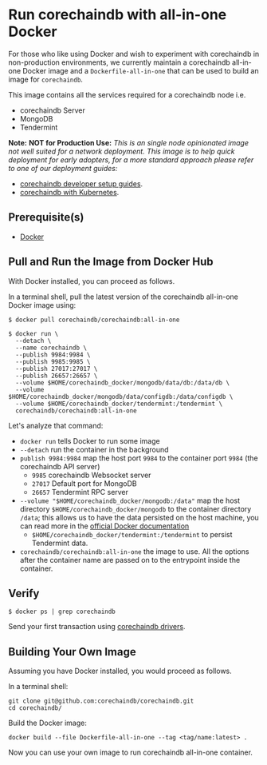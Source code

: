 <!---
Copyright © 2020 Interplanetary Database Association e.V.,
corechaindb and IPDB software contributors.
SPDX-License-Identifier: (Apache-2.0 AND CC-BY-4.0)
Code is Apache-2.0 and docs are CC-BY-4.0
--->

# Run corechaindb with all-in-one Docker

For those who like using Docker and wish to experiment with corechaindb in
non-production environments, we currently maintain a corechaindb all-in-one 
Docker image and a
`Dockerfile-all-in-one` that can be used to build an image for `corechaindb`.

This image contains all the services required for a corechaindb node i.e.

- corechaindb Server
- MongoDB
- Tendermint

**Note:** **NOT for Production Use:** *This is an single node opinionated image not well suited for a network deployment.*
*This image is to help quick deployment for early adopters, for a more standard approach please refer to one of our deployment guides:*

- [corechaindb developer setup guides](https://docs.corechaindb.com/projects/contributing/en/latest/dev-setup-coding-and-contribution-process/index.html).
- [corechaindb with Kubernetes](http://docs.corechaindb.com/projects/server/en/latest/k8s-deployment-template/index.html).

## Prerequisite(s)
- [Docker](https://docs.docker.com/engine/installation/)

## Pull and Run the Image from Docker Hub

With Docker installed, you can proceed as follows.

In a terminal shell, pull the latest version of the corechaindb all-in-one Docker image using:
```text
$ docker pull corechaindb/corechaindb:all-in-one

$ docker run \
  --detach \
  --name corechaindb \
  --publish 9984:9984 \
  --publish 9985:9985 \
  --publish 27017:27017 \
  --publish 26657:26657 \
  --volume $HOME/corechaindb_docker/mongodb/data/db:/data/db \
  --volume $HOME/corechaindb_docker/mongodb/data/configdb:/data/configdb \
  --volume $HOME/corechaindb_docker/tendermint:/tendermint \
  corechaindb/corechaindb:all-in-one
```

Let's analyze that command:

* `docker run` tells Docker to run some image
* `--detach` run the container in the background
* `publish 9984:9984` map the host port `9984` to the container port `9984`
 (the corechaindb API server) 
  * `9985` corechaindb Websocket server
  * `27017` Default port for MongoDB
  * `26657` Tendermint RPC server
* `--volume "$HOME/corechaindb_docker/mongodb:/data"` map the host directory
 `$HOME/corechaindb_docker/mongodb` to the container directory `/data`;
 this allows us to have the data persisted on the host machine,
 you can read more in the [official Docker
 documentation](https://docs.docker.com/engine/tutorials/dockervolumes)
  * `$HOME/corechaindb_docker/tendermint:/tendermint` to persist Tendermint data.
* `corechaindb/corechaindb:all-in-one` the image to use. All the options after the container name are passed on to the entrypoint inside the container.

## Verify

```text
$ docker ps | grep corechaindb
```

Send your first transaction using [corechaindb drivers](../../drivers/index).


## Building Your Own Image

Assuming you have Docker installed, you would proceed as follows.

In a terminal shell:
```text
git clone git@github.com:corechaindb/corechaindb.git
cd corechaindb/
```

Build the Docker image:
```text
docker build --file Dockerfile-all-in-one --tag <tag/name:latest> .
```

Now you can use your own image to run corechaindb all-in-one container.
